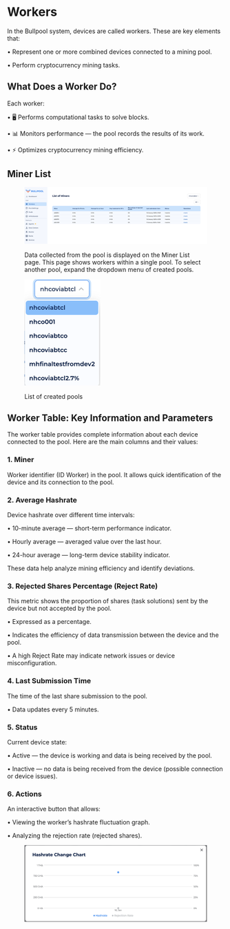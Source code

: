 # Workers

In the Bullpool system, devices are called workers. These are key elements that:

• Represent one or more combined devices connected to a mining pool.

• Perform cryptocurrency mining tasks.

## What Does a Worker Do?

Each worker:

• 🖥️ Performs computational tasks to solve blocks.

• 📊 Monitors performance — the pool records the results of its work.

• ⚡ Optimizes cryptocurrency mining efficiency.

## Miner List

<figure><img src="../../.gitbook/assets/Снимок экрана 2025-01-13 в 14.43.31.png" alt=""><figcaption><p>Data collected from the pool is displayed on the Miner List page. This page shows workers within a single pool. To select another pool, expand the dropdown menu of created pools.</p></figcaption></figure>

<figure><img src="../../.gitbook/assets/Снимок экрана 2025-01-13 в 14.43.50.png" alt="" width="176"><figcaption><p>List of created pools</p></figcaption></figure>

## Worker Table: Key Information and Parameters

The worker table provides complete information about each device connected to the pool. Here are the main columns and their values:

### 1. Miner

Worker identifier (ID Worker) in the pool. It allows quick identification of the device and its connection to the pool.

### 2. Average Hashrate

Device hashrate over different time intervals:

• 10-minute average — short-term performance indicator.

• Hourly average — averaged value over the last hour.

• 24-hour average — long-term device stability indicator.

These data help analyze mining efficiency and identify deviations.

### 3. Rejected Shares Percentage (Reject Rate)

This metric shows the proportion of shares (task solutions) sent by the device but not accepted by the pool.

• Expressed as a percentage.

• Indicates the efficiency of data transmission between the device and the pool.

• A high Reject Rate may indicate network issues or device misconfiguration.

### 4. Last Submission Time

The time of the last share submission to the pool.

• Data updates every 5 minutes.

### 5. Status

Current device state:

• Active — the device is working and data is being received by the pool.

• Inactive — no data is being received from the device (possible connection or device issues).

### 6. Actions

An interactive button that allows:

• Viewing the worker’s hashrate fluctuation graph.

• Analyzing the rejection rate (rejected shares).

<figure><img src="../../.gitbook/assets/Снимок экрана 2025-01-13 в 14.48.40.png" alt=""><figcaption></figcaption></figure>
